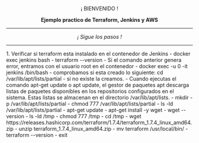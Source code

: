 <p align="center">¡ BIENVENIDO !</p>
<p align="center"><b>Ejemplo practico de Terraform, Jenkins y AWS</b></p>
<hr>
<p align="center"><i>¡ Sigue los pasos !</i></p>
<hr>
1. Verificar si terraform esta instalado en el contenedor de Jenkins
    - docker exec jenkins bash
    - terraform --version
    - Si el comando anterior genera error, entramos con el usuario root en el contenedor
    - docker exec -u 0 -it jenkins /bin/bash
    - comprobamos si esta creado lo siguiente: cd /var/lib/apt/lists/partial
    - si no existe la creamos.
    - Cuando ejecutas el comando apt-get update o apt update, el gestor de paquetes apt descarga listas de paquetes disponibles en los repositorios configurados en el sistema. Estas listas se almacenan en el directorio /var/lib/apt/lists.
    - mkdir -p /var/lib/apt/lists/partial
    - chmod 777 /var/lib/apt/lists/partial
    - ls -ld /var/lib/apt/lists/partial
    - apt-get update
    - apt-get install -y wget
    - wget --version
    - ls -ld /tmp
    - chmod 777 /tmp
    - cd /tmp
    - wget https://releases.hashicorp.com/terraform/1.7.4/terraform_1.7.4_linux_amd64.zip
    - unzip terraform_1.7.4_linux_amd64.zip
    - mv terraform /usr/local/bin/
    - terraform --version
    - exit


    
